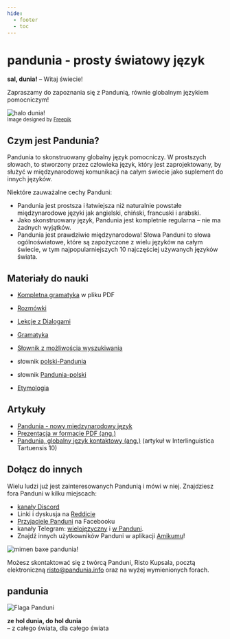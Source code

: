 ```yaml
---
hide:
  - footer
  - toc
---
```


# pandunia - prosty światowy język

**sal, dunia!**
– Witaj świecie!

Zapraszamy do zapoznania się z Pandunią, równie globalnym językiem pomocniczym!

![](http://www.pandunia.info/grafe/halo_dunia.png "halo dunia!")  
<small>Image designed by [Freepik](http://www.freepik.com)</small>

## Czym jest Pandunia?

Pandunia to skonstruowany globalny język pomocniczy. W prostszych słowach, to stworzony przez człowieka język, który jest zaprojektowany, by służyć w międzynarodowej komunikacji na całym świecie jako suplement do innych języków.

Niektóre zauważalne cechy Panduni:

- Pandunia jest prostsza i łatwiejsza niż naturalnie powstałe międzynarodowe języki jak angielski, chiński, francuski i arabski.
- Jako skonstruowany język, Pandunia jest kompletnie regularna – nie ma żadnych wyjątków.
- Pandunia jest prawdziwie międzynarodowa! Słowa Panduni to słowa ogólnoświatowe, które są zapożyczone z wielu języków na całym świecie, w tym najpopularniejszych 10 najczęściej używanych języków świata.


## Materiały do nauki

- [Kompletna gramatyka](pan.pdf) w pliku PDF
- [Rozmówki](K-fraze.md)
- [Lekcje z Dialogami](K-kurse.md)
- [Gramatyka](G-baze.md)

- [Słownik z możliwością wyszukiwania](../lexia/index.html?d=pol)
- słownik [polski-Pandunia](pol-pandunia.md)
- słownik [Pandunia-polski](pandunia-pol.md)
- [Etymologia](lexaslia.md)

## Artykuły

- [Pandunia - nowy międzynarodowy język](I-idea.md)
- [Prezentacja w formacie PDF (ang.)](http://www.pandunia.info/engli/Pandunia-presentation.pdf)
- [Pandunia, globalny język kontaktowy (ang.)](http://www.pandunia.info/makal/Pandunia_in_Interlinguistica_Tartuensis_10.pdf) (artykuł w Interlinguistica Tartuensis 10)

## Dołącz do innych

Wielu ludzi już jest zainteresowanych Pandunią i mówi w niej. Znajdziesz fora Panduni w kilku miejscach:

- [kanały Discord](https://discord.gg/jf5GHcHXKk)
- Linki i dyskusja na [Reddicie](https://www.reddit.com/r/pandunia/)
- [Przyjaciele Panduni](http://www.facebook.com/groups/pandunia) na Facebooku
- kanały Telegram: [wielojęzyczny](https://t.me/pandunia_grupe) i [w Panduni](https://t.me/joinchat/AAAAAENlKqzlMtGkrmf5rg).
- Znajdź innych użytkowników Panduni w aplikacji [Amikumu](https://amikumu.com/)!

![](http://www.pandunia.info/grafe/mimen_baxe_pandunia.png "mimen baxe pandunia!")

Możesz skontaktować się z twórcą Panduni, Risto Kupsala, pocztą elektroniczną [risto@pandunia.info](mailto:risto@pandunia.info) oraz na wyżej wymienionych forach.

## pandunia

![](http://www.pandunia.info/grafe/bandera.png "Flaga Panduni")

**ze hol dunia, do hol dunia**  
– z całego świata, dla całego świata